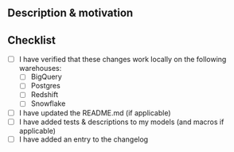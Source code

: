 ## Description & motivation
<!---
Describe your changes, and why you're making them.
-->

## Checklist
- [ ] I have verified that these changes work locally on the following warehouses:
    - [ ] BigQuery
    - [ ] Postgres
    - [ ] Redshift
    - [ ] Snowflake
- [ ] I have updated the README.md (if applicable)
- [ ] I have added tests & descriptions to my models (and macros if applicable)
- [ ] I have added an entry to the changelog
